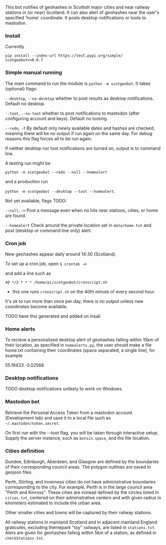 This bot notifies of geohashes in Scottish major cities and near railway stations in (or near) Scotland.  It can also alert of geohashes near the user's specified 'home' coordinate.  It posts desktop notifications or toots to mastodon.

### Install

Currently 

``pip install --index-url https://test.pypi.org/simple/ scotgeobot==0.0.7``

### Simple manual running

The main command to run the module is ``python -m scotgeobot``.  It takes (optional) flags:

``--desktop``, ``--no-desktop`` whether to post results as desktop notifications.  Default no desktop.

``--toot``, ``--no-toot`` whether to post notifications to mastodon (after configuring account and keys).  Default no tooting.

``--redo``, ``-f`` By default only newly available dates and hashes are checked, meaning there will be no output if run again on the same day.  For debug reasons this flag forces all to be run again.

If neither desktop nor toot notifications are turned on, output is to command line.  

A testing run might be 

``python -m scotgeobot --redo --null --homealert``

and a production run

``python -m scotgeobot --desktop --toot --homealert``.


Not yet available, flags TODO:

``--null``, ``-n`` Post a message even when no hits near stations, cities, or home are found.

``--homealert`` Check around the private location set in ``data/home.txt`` and post (desktop or command line only) alert.

### Cron job
New geohashes appear daily around 14:30 (Scotland).

To set up a cron job, open
``$ crontab -e``

and add a line such as

``40 */2 * * * /home/pi/scotgeobot/cronscript.sh``

- this one runs ``cronscript.sh`` on the 40th minute of every second hour.

It's ok to run more than once per day, there is no output unless new coordinates become available.

TODO have this generated and added on insall

### Home alerts
To recieve a personalized desktop alert of geohashes falling within 15km of their location, as specified in ``homealerts.py``,
the user should make a file home.txt containing their coordinates (space separated, a single line), for example 

55.19433 -3.02568

### Desktop notifications
TODO desktop notifications unlikely to work on Windows.

### Mastodon bot
Retrieve the Personal Access Token from a mastodon account (Development tab) and save it to a local file such as ``~/.mastodon/token.secret``. 

On first run with the --toot flag, you will be taken through interactive setup. 
Supply the server instance, such as ``botsin.space``, and the file location.

### Cities definition
Dundee, Edinburgh, Aberdeen, and Glasgow are defined by the boundaries of their corresponding council areas.  The polygon outlines are saved in geojson files.

Perth, Stirling, and Inverness cities do not have administrative boundaries corresponding to the city.  For example, Perth is in the large council area "Perth and Kinross".  These cities are instead defined by the circles listed in ``cities.txt``, centered on their administrative centers and with given radius in kilometers estimated to include the urban area.

Other smaller cities and towns will be captured by their railway stations.

All railway stations in mainland Scotland and in adjacent mainland England graticules, excluding themepark "toy" railways, are listed in ``stations.txt``.  Alers are given for geohashes falling within 5km of a station, as defined in ``checkStations.txt``.

